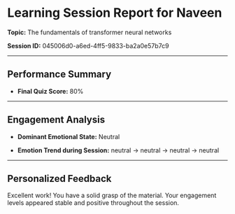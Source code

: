 # Learning Session Report for Naveen

**Topic:** The fundamentals of transformer neural networks

**Session ID:** 045006d0-a6ed-4ff5-9833-ba2a0e57b7c9

---

## Performance Summary

- **Final Quiz Score:** 80%

---

## Engagement Analysis

- **Dominant Emotional State:** Neutral

- **Emotion Trend during Session:** neutral -> neutral -> neutral -> neutral

---

## Personalized Feedback

Excellent work! You have a solid grasp of the material. Your engagement levels appeared stable and positive throughout the session.